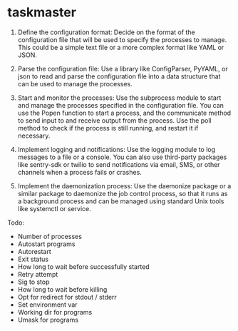 # taskmaster

1. Define the configuration format: Decide on the format of the configuration file that will be used to specify the processes to manage. This could be a simple text file or a more complex format like YAML or JSON.

2. Parse the configuration file: Use a library like ConfigParser, PyYAML, or json to read and parse the configuration file into a data structure that can be used to manage the processes.

3. Start and monitor the processes: Use the subprocess module to start and manage the processes specified in the configuration file. You can use the Popen function to start a process, and the communicate method to send input to and receive output from the process. Use the poll method to check if the process is still running, and restart it if necessary.

4. Implement logging and notifications: Use the logging module to log messages to a file or a console. You can also use third-party packages like sentry-sdk or twilio to send notifications via email, SMS, or other channels when a process fails or crashes.

5. Implement the daemonization process: Use the daemonize package or a similar package to daemonize the job control process, so that it runs as a background process and can be managed using standard Unix tools like systemctl or service.

Todo:

* Number of processes
* Autostart programs
* Autorestart
* Exit status
* How long to wait before successfully started
* Retry attempt
* Sig to stop
* How long to wait before killing
* Opt for redirect for stdout / stderr
* Set environment var
* Working dir for programs
* Umask for programs
